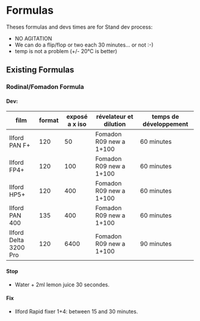 # Formulas

Theses formulas and devs times are for Stand dev process:
  - NO AGITATION
  - We can do a flip/flop or two each 30 minutes... or not :-)
  - temp is not a problem (+/- 20°C is better)

## Existing Formulas

### Rodinal/Fomadon Formula

#### Dev:

| film | format | exposé a x iso | révelateur et dilution | temps de développement |
|---|---|---|---|---|
| Ilford PAN F+ | 120 | 50 | Fomadon R09 new a 1+100 | 60 minutes |
| Ilford FP4+ | 120 | 100 | Fomadon R09 new a 1+100 | 60 minutes |
| Ilford HP5+ | 120 | 400 | Fomadon R09 new a 1+100 | 60 minutes |
| Ilford PAN 400 | 135 | 400 | Fomadon R09 new a 1+100 | 60 minutes |
| Ilford Delta 3200 Pro | 120 | 6400 | Fomadon R09 new a 1+100 | 90 minutes |

#### Stop

 * Water + 2ml lemon juice 30 secondes.

#### Fix

 * Ilford Rapid fixer 1+4: between 15 and 30 minutes.

